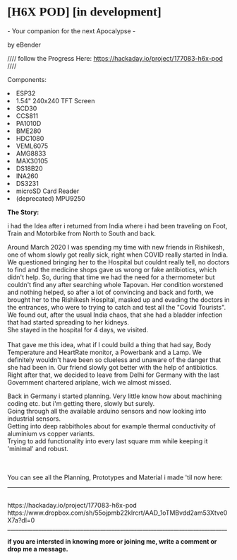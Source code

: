 
<h1 style="font-family:verdana;">[H6X POD] [in development]</h1>
- Your companion for the next Apocalypse -			

<p>by eBender
  
//// follow the Progress Here: https://hackaday.io/project/177083-h6x-pod ////

Components:
<li>ESP32</li>
<li>1.54" 240x240 TFT Screen</li>
<li>SCD30</li>
<li>CCS811</li>
<li>PA1010D</li>
<li>BME280</li>
<li>HDC1080</li>
<li>VEML6075</li>
<li>AMG8833</li>
<li>MAX30105</li>
<li>DS18B20</li>
<li>INA260</li>
<li>DS3231</li>
<li>microSD Card Reader</li>
 <li>  (deprecated) MPU9250</li>

<p><b>The Story:</b><br/>

i had the Idea after i returned from India where i had been traveling on Foot, Train and Motorbike from North to South and back. 
  
Around March 2020 I was spending my time with new friends in Rishikesh, one of whom slowly got really sick, right when COVID really started in India.
We questioned bringing her to the Hospital but couldnt really tell, no doctors to find and the medicine shops gave us wrong or fake antibiotics, which didn't help.
So, during that time we had the need for a thermometer but couldn't find any after searching whole Tapovan.
Her condition worstened and nothing helped, so after a lot of convincing and back and forth, we brought her to the Rishikesh Hospital, masked up and evading the doctors in the entrances, who were to trying to catch and test all the "Covid Tourists".
We found out, after the usual India chaos, that she had a bladder infection that had started spreading to her kidneys. <br/>
She stayed in the hospital for 4 days, we visited. 
<br/>
<br/>
That gave me this idea, what if I could build a thing that had say, Body Temperature and HeartRate monitor, a Powerbank and a Lamp.
We definitely wouldn't have been so clueless and unaware of the danger that she had been in.
Our friend slowly got better with the help of antibiotics. Right after that, we decided to leave from Delhi for Germany with the last 
Government chartered ariplane, wich we almost missed. <br/>

Back in Germany i started planning. Very little know how about machining coding etc. but i'm getting there, slowly but surely. <br/>
Going through all the available arduino sensors and now looking into industrial sensors. <br/>
Getting into deep rabbitholes about for example thermal conductivity of aluminium vs copper variants. <br/>
Trying to add functionality into every last square mm while keeping it 'minimal' and robust. <br/>
<br/>
<br/>

You can see all the Planning, Prototypes and Material i made 'til now here: <br/>
______________________________________________________________________________
<br/>
https://hackaday.io/project/177083-h6x-pod <br/>
https://www.dropbox.com/sh/55ojpmb22klrcrt/AAD_1oTMBvdd2am53Xtve0X7a?dl=0 <br/>
______________________________________________________________________________
<p>
<b>if you are intersted in knowing more or joining me, write a comment or drop me a message.</b>
<p> <p/>
